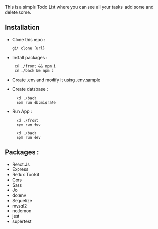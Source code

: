 This is a simple Todo List where you can see all your tasks, add some and delete some.

## Installation

- Clone this repo :
  
      git clone {url}

- Install packages :

       cd ./front && npm i  
       cd ./back && npm i  

- Create .env and modify it using .env.sample

- Create database : 

        cd ./back
        npm run db:migrate

- Run App :

        cd ./front
        npm run dev
      
        cd ./back
        npm run dev  

## Packages : 

- React.Js
- Express
- Redux Toolkit
- Cors
- Sass
- Joi
- dotenv
- Sequelize
- mysql2
- nodemon
- jest
- supertest
